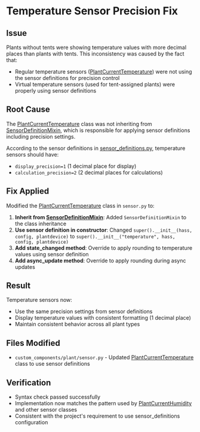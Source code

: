 # Temperature Sensor Precision Fix

## Issue
Plants without tents were showing temperature values with more decimal places than plants with tents. This inconsistency was caused by the fact that:
- Regular temperature sensors ([PlantCurrentTemperature](file:///d:/Python/git/homeassistant-brokkoli/custom_components/plant/sensor.py#L798-L817)) were not using the sensor definitions for precision control
- Virtual temperature sensors (used for tent-assigned plants) were properly using sensor definitions

## Root Cause
The [PlantCurrentTemperature](file:///d:/Python/git/homeassistant-brokkoli/custom_components/plant/sensor.py#L798-L817) class was not inheriting from [SensorDefinitionMixin](file:///d:/Python/git/homeassistant-brokkoli/custom_components/plant/sensor_definitions.py#L549-L570), which is responsible for applying sensor definitions including precision settings.

According to the sensor definitions in [sensor_definitions.py](file:///d:/Python/git/homeassistant-brokkoli/custom_components/plant/sensor_definitions.py), temperature sensors should have:
- `display_precision=1` (1 decimal place for display)
- `calculation_precision=2` (2 decimal places for calculations)

## Fix Applied
Modified the [PlantCurrentTemperature](file:///d:/Python/git/homeassistant-brokkoli/custom_components/plant/sensor.py#L798-L817) class in `sensor.py` to:

1. **Inherit from [SensorDefinitionMixin](file:///d:/Python/git/homeassistant-brokkoli/custom_components/plant/sensor_definitions.py#L549-L570)**: Added `SensorDefinitionMixin` to the class inheritance
2. **Use sensor definition in constructor**: Changed `super().__init__(hass, config, plantdevice)` to `super().__init__("temperature", hass, config, plantdevice)`
3. **Add state_changed method**: Override to apply rounding to temperature values using sensor definition
4. **Add async_update method**: Override to apply rounding during async updates

## Result
Temperature sensors now:
- Use the same precision settings from sensor definitions
- Display temperature values with consistent formatting (1 decimal place)
- Maintain consistent behavior across all plant types

## Files Modified
- `custom_components/plant/sensor.py` - Updated [PlantCurrentTemperature](file:///d:/Python/git/homeassistant-brokkoli/custom_components/plant/sensor.py#L798-L817) class to use sensor definitions

## Verification
- Syntax check passed successfully
- Implementation now matches the pattern used by [PlantCurrentHumidity](file:///d:/Python/git/homeassistant-brokkoli/custom_components/plant/sensor.py#L819-L844) and other sensor classes
- Consistent with the project's requirement to use sensor_definitions configuration